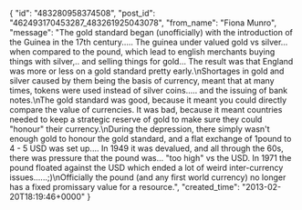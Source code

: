  {
   "id": "483280958374508",
   "post_id": "462493170453287_483261925043078",
   "from_name": "Fiona Munro",
   "message": "The gold standard began (unofficially) with the introduction of the Guinea in the 17th century..... The guinea under valued gold vs silver... when compared to the pound, which lead to english merchants buying things with silver,.. and selling things for gold... The result was that England was more or less on a gold standard pretty early.\nShortages in gold and silver caused by them being the basis of currency, meant that at many times, tokens were used instead of silver coins..... and the issuing of bank notes.\nThe gold standard was good, because it meant you could directly compare the value of currencies. It was bad, because it meant countries needed to keep a strategic reserve of gold to make sure they could \"honour\" their currency.\nDuring the depression, there simply wasn't enough gold to honour the gold standard, and a flat exchange of 1pound to 4 - 5 USD was set up.... In 1949 it was devalued, and all through the 60s, there was pressure that the pound was... \"too high\" vs the USD. In 1971 the pound floated against the USD which ended a lot of weird inter-currency issues......;)\nOfficially the pound (and any first world currency) no longer has a fixed promissary value for a resource.",
   "created_time": "2013-02-20T18:19:46+0000"
 }
